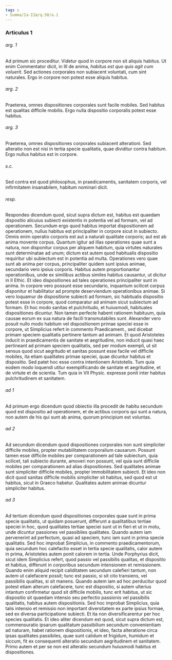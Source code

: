 ```yaml
---
tags : 
- Summa/Ia-IIæ/q.50/a.1
---
```


### Articulus 1

###### arg. 1
Ad primum sic proceditur. Videtur quod in corpore non sit aliquis habitus. Ut enim Commentator dicit, in III de anima, *habitus est quo quis agit cum voluerit*. Sed actiones corporales non subiacent voluntati, cum sint naturales. Ergo in corpore non potest esse aliquis habitus.

###### arg. 2
Praeterea, omnes dispositiones corporales sunt facile mobiles. Sed habitus est qualitas difficile mobilis. Ergo nulla dispositio corporalis potest esse habitus.

###### arg. 3
Praeterea, omnes dispositiones corporales subiacent alterationi. Sed alteratio non est nisi in tertia specie qualitatis, quae dividitur contra habitum. Ergo nullus habitus est in corpore.

###### s.c.
Sed contra est quod philosophus, in praedicamentis, sanitatem corporis, vel infirmitatem insanabilem, habitum nominari dicit.

###### resp.
Respondeo dicendum quod, sicut supra dictum est, habitus est quaedam dispositio alicuius subiecti existentis in potentia vel ad formam, vel ad operationem. Secundum ergo quod habitus importat dispositionem ad operationem, nullus habitus est principaliter in corpore sicut in subiecto. Omnis enim operatio corporis est aut a naturali qualitate corporis; aut est ab anima movente corpus. Quantum igitur ad illas operationes quae sunt a natura, non disponitur corpus per aliquem habitum, quia virtutes naturales sunt determinatae ad unum; dictum est autem quod habitualis dispositio requiritur ubi subiectum est in potentia ad multa. Operationes vero quae sunt ab anima per corpus, principaliter quidem sunt ipsius animae, secundario vero ipsius corporis. Habitus autem proportionantur operationibus, unde ex similibus actibus similes habitus causantur, ut dicitur in II Ethic. Et ideo dispositiones ad tales operationes principaliter sunt in anima. In corpore vero possunt esse secundario, inquantum scilicet corpus disponitur et habilitatur ad prompte deserviendum operationibus animae. Si vero loquamur de dispositione subiecti ad formam, sic habitualis dispositio potest esse in corpore, quod comparatur ad animam sicut subiectum ad formam. Et hoc modo sanitas et pulchritudo, et huiusmodi, habituales dispositiones dicuntur. Non tamen perfecte habent rationem habituum, quia causae eorum ex sua natura de facili transmutabiles sunt. Alexander vero posuit nullo modo habitum vel dispositionem primae speciei esse in corpore, ut Simplicius refert in commento Praedicament., sed dicebat primam speciem qualitatis pertinere tantum ad animam. Et quod Aristoteles inducit in praedicamentis de sanitate et aegritudine, non inducit quasi haec pertineant ad primam speciem qualitatis, sed per modum exempli, ut sit sensus quod sicut aegritudo et sanitas possunt esse facile vel difficile mobiles, ita etiam qualitates primae speciei, quae dicuntur habitus et dispositio. Sed patet hoc esse contra intentionem Aristotelis. Tum quia eodem modo loquendi utitur exemplificando de sanitate et aegritudine, et de virtute et de scientia. Tum quia in VII Physic. expresse ponit inter habitus pulchritudinem et sanitatem.

###### ad 1
Ad primum ergo dicendum quod obiectio illa procedit de habitu secundum quod est dispositio ad operationem, et de actibus corporis qui sunt a natura, non autem de his qui sunt ab anima, quorum principium est voluntas.

###### ad 2
Ad secundum dicendum quod dispositiones corporales non sunt simpliciter difficile mobiles, propter mutabilitatem corporalium causarum. Possunt tamen esse difficile mobiles per comparationem ad tale subiectum, quia scilicet, tali subiecto durante, amoveri non possunt, vel quia sunt difficile mobiles per comparationem ad alias dispositiones. Sed qualitates animae sunt simpliciter difficile mobiles, propter immobilitatem subiecti. Et ideo non dicit quod sanitas difficile mobilis simpliciter sit habitus, sed quod est ut habitus, sicut in Graeco habetur. Qualitates autem animae dicuntur simpliciter habitus.

###### ad 3
Ad tertium dicendum quod dispositiones corporales quae sunt in prima specie qualitatis, ut quidam posuerunt, differunt a qualitatibus tertiae speciei in hoc, quod qualitates tertiae speciei sunt ut in fieri et ut in motu, unde dicuntur passiones vel passibiles qualitates. Quando autem iam pervenerint ad perfectum, quasi ad speciem, tunc iam sunt in prima specie qualitatis. Sed hoc improbat Simplicius, in commento praedicamentorum, quia secundum hoc calefactio esset in tertia specie qualitatis, calor autem in prima, Aristoteles autem ponit calorem in tertia. Unde Porphyrius dicit, sicut idem Simplicius refert, quod passio vel passibilis qualitas, et dispositio et habitus, differunt in corporibus secundum intensionem et remissionem. Quando enim aliquid recipit caliditatem secundum calefieri tantum, non autem ut calefacere possit; tunc est passio, si sit cito transiens, vel passibilis qualitas, si sit manens. Quando autem iam ad hoc perducitur quod potest etiam alterum calefacere, tunc est dispositio, si autem ulterius intantum confirmetur quod sit difficile mobilis, tunc erit habitus, ut sic dispositio sit quaedam intensio seu perfectio passionis vel passibilis qualitatis, habitus autem dispositionis. Sed hoc improbat Simplicius, quia talis intensio et remissio non important diversitatem ex parte ipsius formae, sed ex diversa participatione subiecti. Et ita non diversificarentur per hoc species qualitatis. Et ideo aliter dicendum est quod, sicut supra dictum est, commensuratio ipsarum qualitatum passibilium secundum convenientiam ad naturam, habet rationem dispositionis, et ideo, facta alteratione circa ipsas qualitates passibiles, quae sunt calidum et frigidum, humidum et siccum, fit ex consequenti alteratio secundum aegritudinem et sanitatem. Primo autem et per se non est alteratio secundum huiusmodi habitus et dispositiones.

